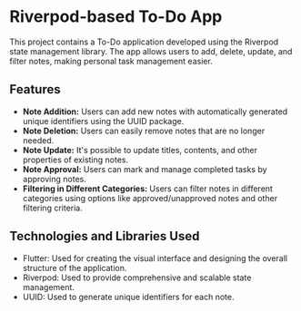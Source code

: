 # Riverpod-based To-Do App

This project contains a To-Do application developed using the Riverpod state management library. The app allows users to add, delete, update, and filter notes, making personal task management easier.


## Features

- **Note Addition:** Users can add new notes with automatically generated unique identifiers using the UUID package.
- **Note Deletion:** Users can easily remove notes that are no longer needed.
- **Note Update:** It's possible to update titles, contents, and other properties of existing notes.
- **Note Approval:** Users can mark and manage completed tasks by approving notes.
- **Filtering in Different Categories:** Users can filter notes in different categories using options like approved/unapproved notes and other filtering criteria.


## Technologies and Libraries Used

- Flutter: Used for creating the visual interface and designing the overall structure of the application.
- Riverpod: Used to provide comprehensive and scalable state management.
- UUID: Used to generate unique identifiers for each note.

